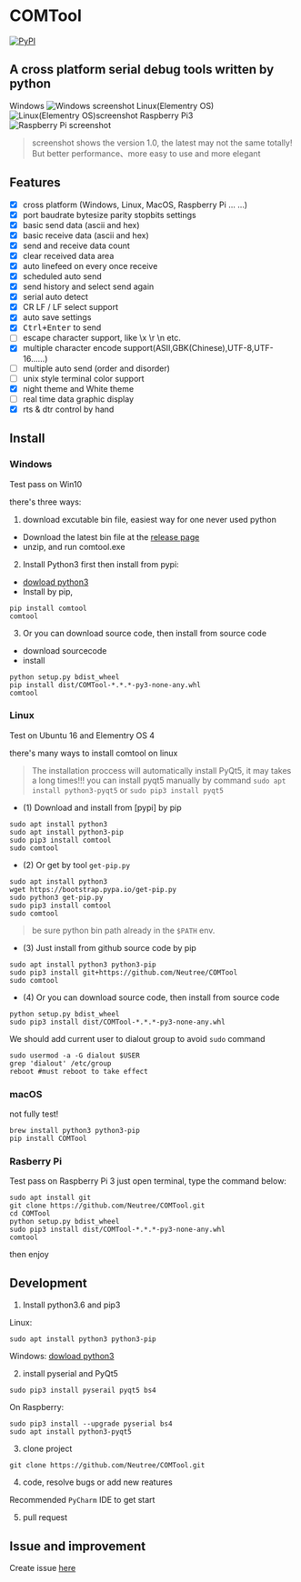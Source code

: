 COMTool
========

 [![PyPI](https://img.shields.io/pypi/v/comtool.svg)](https://pypi.python.org/pypi/comtool/)

A cross platform serial debug tools written by python
--------

Windows
![Windows screenshot](./COMToolData/assets/screenshot_V1.7.png)
Linux(Elementry OS)
![Linux(Elementry OS)screenshot](./COMToolData/assets/screenshot_V1.4_night.png)
Raspberry Pi3
![Raspberry Pi screenshot](./COMToolData/assets/RaspberryPiScreenshot.png)
> screenshot shows the version 1.0, the latest may not the same totally! But better performance、more easy to use and more elegant

## Features

- [x] cross platform (Windows, Linux, MacOS, Raspberry Pi ... ...)
- [x] port baudrate bytesize parity stopbits settings
- [x] basic send data (ascii and hex)
- [x] basic receive data (ascii and hex)
- [x] send and receive data count
- [x] clear received data area
- [x] auto linefeed on every once receive
- [x] scheduled auto send
- [x] send history and select send again
- [x] serial auto detect
- [x] CR LF / LF select support
- [x] auto save settings
- [x] <kbd>Ctrl+Enter</kbd> to send
- [ ] escape character support, like \x \r \n etc.
- [x] multiple character encode support(ASII,GBK(Chinese),UTF-8,UTF-16......)
- [ ] multiple auto send (order and disorder)
- [ ] unix style terminal color support
- [x] night theme and White theme
- [ ] real time data graphic display
- [x] rts & dtr control by hand

## Install

### Windows

Test pass on Win10

there's three ways:
1. download excutable bin file, easiest way for one never used python
  * Download the latest bin file at the [release page](https://github.com/Neutree/COMTool/releases)
  * unzip, and run comtool.exe
2. Install Python3 first then install from pypi:
  * [dowload python3](https://www.python.org/downloads/)
  * Install by pip,
```
pip install comtool
comtool
```
3. Or you can download source code, then install from source code
  * download sourcecode
  * install
```
python setup.py bdist_wheel
pip install dist/COMTool-*.*.*-py3-none-any.whl
comtool
```


### Linux

Test on Ubuntu 16 and Elementry OS 4

there's many ways to install comtool on linux

> The installation proccess will automatically install PyQt5, it may takes a long times!!!
> you can install pyqt5 manually by command `sudo apt install python3-pyqt5` or `sudo pip3 install pyqt5`

* (1) Download and install from [pypi] by pip

```
sudo apt install python3
sudo apt install python3-pip
sudo pip3 install comtool
sudo comtool
```

* (2) Or get by tool `get-pip.py`

```
sudo apt install python3
wget https://bootstrap.pypa.io/get-pip.py 
sudo python3 get-pip.py
sudo pip3 install comtool
sudo comtool
```

> be sure python bin path already in the `$PATH` env.

* (3) Just install from github source code by pip

```
sudo apt install python3 python3-pip
sudo pip3 install git+https://github.com/Neutree/COMTool
sudo comtool
```

* (4) Or you can download source code, then install from source code

```
python setup.py bdist_wheel
sudo pip3 install dist/COMTool-*.*.*-py3-none-any.whl
```

We should add current user to dialout group to avoid `sudo` command
```
sudo usermod -a -G dialout $USER
grep 'dialout' /etc/group
reboot #must reboot to take effect
```


### macOS

not fully test!


```
brew install python3 python3-pip
pip install COMTool
```

### Rasberry Pi

Test pass on Raspberry Pi 3
just open terminal, type the command below:
```
sudo apt install git
git clone https://github.com/Neutree/COMTool.git
cd COMTool
python setup.py bdist_wheel
sudo pip3 install dist/COMTool-*.*.*-py3-none-any.whl
comtool
```
then enjoy

## Development

1. Install python3.6 and pip3

Linux:
```
sudo apt install python3 python3-pip
```

Windows: 
  [dowload python3](https://www.python.org/downloads/)

2. install pyserial and PyQt5
```
sudo pip3 install pyserail pyqt5 bs4
```
On Raspberry:
```
sudo pip3 install --upgrade pyserial bs4
sudo apt install python3-pyqt5
```

3. clone project
```
git clone https://github.com/Neutree/COMTool.git
```

4. code, resolve bugs or add new reatures

Recommended `PyCharm` IDE to get start


5. pull request

## Issue and improvement

Create issue [here](https://github.com/Neutree/COMTool/issues/new)



